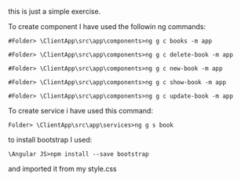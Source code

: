 ﻿this is just a simple exercise.

To create component I have used the followin ng commands:

	#Folder> \ClientApp\src\app\components>ng g c books -m app
	
	#Folder> \ClientApp\src\app\components>ng g c delete-book -m app
	
	#Folder> \ClientApp\src\app\components>ng g c new-book -m app
	
	#Folder> \ClientApp\src\app\components>ng g c show-book -m app
	
	#Folder> \ClientApp\src\app\components>ng g c update-book -m app

To create service i have used this command: 

	Folder> \ClientApp\src\app\services>ng g s book

to install bootstrap I used: 

	\Angular JS>npm install --save bootstrap
	
and imported it from my style.css

